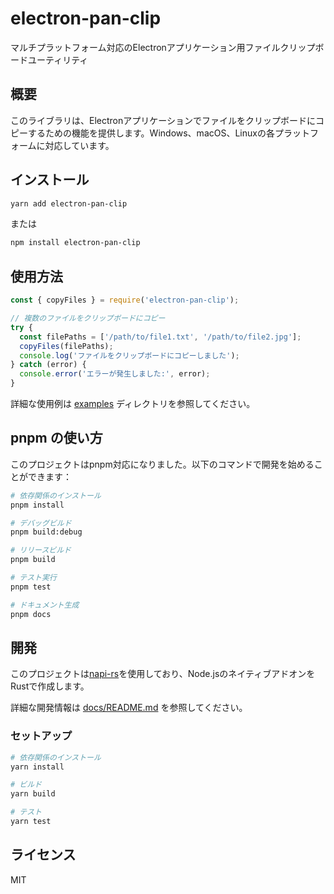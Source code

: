 # electron-pan-clip

マルチプラットフォーム対応のElectronアプリケーション用ファイルクリップボードユーティリティ

## 概要

このライブラリは、Electronアプリケーションでファイルをクリップボードにコピーするための機能を提供します。Windows、macOS、Linuxの各プラットフォームに対応しています。

## インストール

```bash
yarn add electron-pan-clip
```

または

```bash
npm install electron-pan-clip
```

## 使用方法

```javascript
const { copyFiles } = require('electron-pan-clip');

// 複数のファイルをクリップボードにコピー
try {
  const filePaths = ['/path/to/file1.txt', '/path/to/file2.jpg'];
  copyFiles(filePaths);
  console.log('ファイルをクリップボードにコピーしました');
} catch (error) {
  console.error('エラーが発生しました:', error);
}
```

詳細な使用例は [examples](./examples) ディレクトリを参照してください。

## pnpm の使い方

このプロジェクトはpnpm対応になりました。以下のコマンドで開発を始めることができます：

```bash
# 依存関係のインストール
pnpm install

# デバッグビルド
pnpm build:debug

# リリースビルド
pnpm build

# テスト実行
pnpm test

# ドキュメント生成
pnpm docs
```

## 開発

このプロジェクトは[napi-rs](https://napi.rs/)を使用しており、Node.jsのネイティブアドオンをRustで作成します。

詳細な開発情報は [docs/README.md](./docs/README.md) を参照してください。

### セットアップ

```bash
# 依存関係のインストール
yarn install

# ビルド
yarn build

# テスト
yarn test
```

## ライセンス

MIT